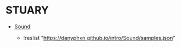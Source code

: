 # STUARY

+ [Sound](Sound/README.md)

   + !reslist "https://danyphxn.github.io/intro/Sound/samples.json"

